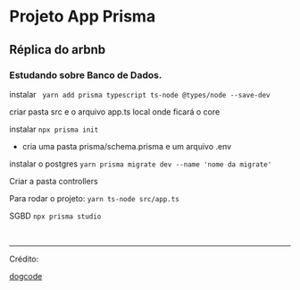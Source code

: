 # Projeto App Prisma

## Réplica do arbnb

### Estudando sobre Banco de Dados.

instalar
` yarn add prisma typescript ts-node @types/node --save-dev`

criar pasta src
e o arquivo app.ts local onde ficará o core

instalar
`npx prisma init`

-   cria uma pasta prisma/schema.prisma e um arquivo .env

instalar o postgres
`yarn prisma migrate dev --name 'nome da migrate'`

Criar a pasta controllers

Para rodar o projeto:
`yarn ts-node src/app.ts`

SGBD
`npx prisma studio`

</br>
<hr>
Crédito:

[dogcode](https://www.youtube.com/watch?v=btaePK6RzgA&t=242s&ab_channel=dogcode)
